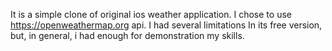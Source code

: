 It is  a simple clone of original ios weather application. 
I chose to use https://openweathermap.org api. I had several limitations In its free version, but, in general, i had enough for demonstration my skills.




